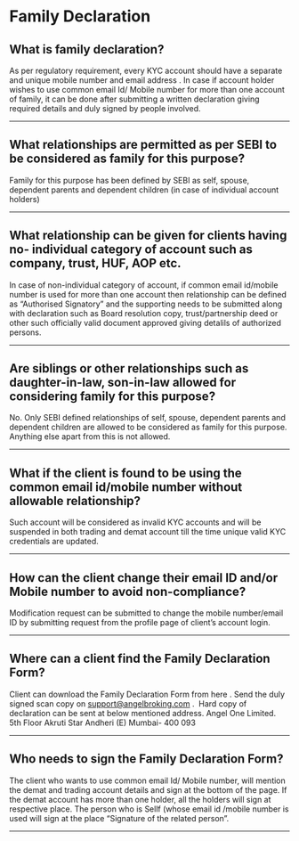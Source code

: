 # Family Declaration

## What is family declaration?

As per regulatory requirement, every KYC account should have a separate and unique mobile number and email address . In case if account holder wishes to use common email Id/ Mobile number for more than one account of family, it can be done after submitting a written declaration giving required details and duly signed by people involved.

---

## What relationships are permitted as per SEBI to be considered as family for this purpose?

Family for this purpose has been defined by SEBI as self, spouse, dependent parents and dependent children (in case of individual account holders)

---

## What relationship can be given for clients having no- individual category of account such as company, trust, HUF, AOP etc.

In case of non-individual category of account, if common email id/mobile number is used for more than one account then relationship can be defined as “Authorised Signatory” and the supporting needs to be submitted along with declaration such as Board resolution copy, trust/partnership deed or other such officially valid document approved giving detalils of authorized persons.

---

## Are siblings or other relationships such as daughter-in-law, son-in-law allowed for considering family for this purpose?

No. Only SEBI defined relationships of self, spouse, dependent parents and dependent children are allowed to be considered as family for this purpose. Anything else apart from this is not allowed.

---

## What if the client is found to be using the common email id/mobile number without allowable relationship?

Such account will be considered as invalid KYC accounts and will be suspended in both trading and demat account till the time unique valid KYC credentials are updated.

---

## How can the client change their email ID and/or Mobile number to avoid non-compliance?

Modification request can be submitted to change the mobile number/email ID by submitting request from the profile page of client’s account login.

---

## Where can a client find the Family Declaration Form?

Client can download the Family Declaration Form from
here
.
Send the duly signed scan copy on
support@angelbroking.com
.  Hard copy of declaration can be sent at below mentioned address.
Angel One Limited.
5th Floor Akruti Star Andheri (E)
Mumbai- 400 093

---

## Who needs to sign the Family Declaration Form?

The client who wants to use common email Id/ Mobile number, will mention the demat and trading account details and sign at the bottom of the page. If the demat account has more than one holder, all the holders will sign at respective place. The person who is Sellf (whose email id /mobile number is used will sign at the place “Signature of the related person”.

---

